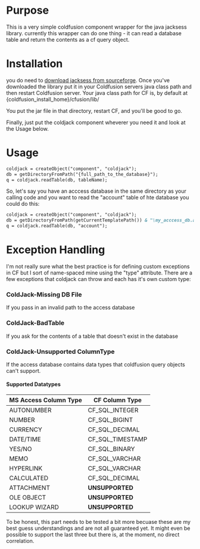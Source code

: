 # Purpose

This is a very simple coldfusion component wrapper for the java jacksess library.
currently this wrapper can do one thing - it can read a database table and return
the contents as a cf query object.  


# Installation
you do need to [download jacksess from sourceforge](http://jackcess.sourceforge.net/).
Once you've downloaded the library put it in your Coldfusion servers java class path
and then restart Coldfusion server.  Your java class path for CF is, by default at
{coldfusion_install_home}/cfusion/lib/

You put the jar file in that directory, restart CF, and you'll be good to go.

Finally, just put the coldjack component wheverer you need it and look at the Usage
below.

# Usage

```cfm
coldjack = createObject("component", "coldjack");
db = getDirectoryFromPath("{full_path_to_the_database}");
q = coldjack.readTable(db, tableName);
```

So, let's say you have an acccess database in the same directory as your calling
code and you want to read the "account" table of hte database you could do this:

```cfm
coldjack = createObject("component", "coldjack");
db = getDirectoryFromPath(getCurrentTemplatePath()) & "\my_acccess_db.accdb";
q = coldjack.readTable(db, "account");
```

# Exception Handling
I'm not really sure what the best practice is for defining custom exceptions in CF but I sort of name-spaced mine using the "type" attribute.  There are a few exceptions that coldjack can throw and each has it's own custom type:

### ColdJack-Missing DB File
If you pass in an invalid path to the access database

### ColdJack-BadTable
If you ask for the contents of a table that doesn't exist in the database

### ColdJack-Unsupported ColumnType
If the access database contains data types that coldfusion query objects can't support.

#### Supported Datatypes

| MS Access Column Type | CF Column Type  |
| --------------------- | --------------- |
| AUTONUMBER  | CF_SQL_INTEGER |
| NUMBER | CF_SQL_BIGINT |
| CURRENCY | CF_SQL_DECIMAL |
| DATE/TIME | CF_SQL_TIMESTAMP |
| YES/NO  | CF_SQL_BINARY |
| MEMO | CF_SQL_VARCHAR |
| HYPERLINK | CF_SQL_VARCHAR |
| CALCULATED  | CF_SQL_DECIMAL |
| ATTACHMENT | **UNSUPPORTED** |
| OLE OBJECT | **UNSUPPORTED** |
| LOOKUP WIZARD | **UNSUPPORTED** |


To be honest, this part needs to be tested a bit more becuase these are my best guess understandings and are not all guaranteed yet.  It might even be possible to support the last three but there is, at the moment, no direct correlation.
